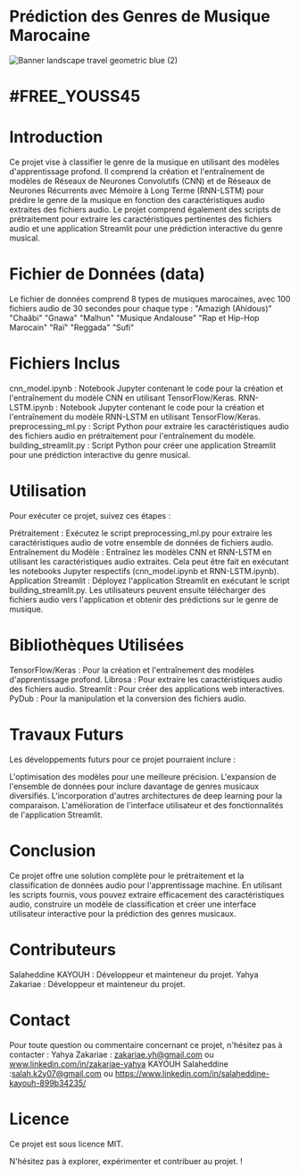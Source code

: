 # Prédiction des Genres de Musique Marocaine
![Banner landscape travel geometric blue (2)](https://github.com/zakariaeyahya/Classification-des-Genres-Musicaux/assets/155691167/da44433d-d07a-44e9-9ef0-9269dde4dbb0)
#  #FREE_YOUSS45
#  Introduction
Ce projet vise à classifier le genre de la musique en utilisant des modèles d'apprentissage profond. Il comprend la création et l'entraînement de modèles de Réseaux de Neurones Convolutifs (CNN) et de Réseaux de Neurones Récurrents avec Mémoire à Long Terme (RNN-LSTM) pour prédire le genre de la musique en fonction des caractéristiques audio extraites des fichiers audio. Le projet comprend également des scripts de prétraitement pour extraire les caractéristiques pertinentes des fichiers audio et une application Streamlit pour une prédiction interactive du genre musical.

# Fichier de Données (data)
Le fichier de données comprend 8 types de musiques marocaines, avec 100 fichiers audio de 30 secondes pour chaque type :
 "Amazigh (Ahidous)"
 "Chaâbi"
 "Gnawa"
 "Malhun"
 "Musique Andalouse"
 "Rap et Hip-Hop Marocain"
 "Raï"
 "Reggada"
 "Sufi" 
# Fichiers Inclus
 cnn_model.ipynb : Notebook Jupyter contenant le code pour la création et l'entraînement du modèle CNN en utilisant TensorFlow/Keras.
 RNN-LSTM.ipynb : Notebook Jupyter contenant le code pour la création et l'entraînement du modèle RNN-LSTM en utilisant TensorFlow/Keras.
 preprocessing_ml.py : Script Python pour extraire les caractéristiques audio des fichiers audio en prétraitement pour l'entraînement du modèle.
 building_streamlit.py : Script Python pour créer une application Streamlit pour une prédiction interactive du genre musical.
 
# Utilisation
Pour exécuter ce projet, suivez ces étapes :

 Prétraitement : Exécutez le script preprocessing_ml.py pour extraire les caractéristiques audio de votre ensemble de données de fichiers audio.
 Entraînement du Modèle : Entraînez les modèles CNN et RNN-LSTM en utilisant les caractéristiques audio extraites. Cela peut être fait en exécutant les notebooks Jupyter respectifs (cnn_model.ipynb et RNN-LSTM.ipynb).
 Application Streamlit : Déployez l'application Streamlit en exécutant le script building_streamlit.py. Les utilisateurs peuvent ensuite télécharger des fichiers audio vers l'application et obtenir des prédictions sur le genre de musique.
# Bibliothèques Utilisées
 TensorFlow/Keras : Pour la création et l'entraînement des modèles d'apprentissage profond.
 Librosa : Pour extraire les caractéristiques audio des fichiers audio.
 Streamlit : Pour créer des applications web interactives.
 PyDub : Pour la manipulation et la conversion des fichiers audio.

# Travaux Futurs
Les développements futurs pour ce projet pourraient inclure :

 L'optimisation des modèles pour une meilleure précision.
 L'expansion de l'ensemble de données pour inclure davantage de genres musicaux diversifiés.
 L'incorporation d'autres architectures de deep learning pour la comparaison.
 L'amélioration de l'interface utilisateur et des fonctionnalités de l'application Streamlit.

# Conclusion
Ce projet offre une solution complète pour le prétraitement et la classification de données audio pour l'apprentissage machine. En utilisant les scripts fournis, vous pouvez extraire efficacement des caractéristiques audio, construire un modèle de classification et créer une interface utilisateur interactive pour la prédiction des genres musicaux.
# Contributeurs
 Salaheddine KAYOUH : Développeur et mainteneur du projet.
 Yahya Zakariae : Développeur et mainteneur du projet.
# Contact
Pour toute question ou commentaire concernant ce projet, n'hésitez pas à contacter :
 Yahya Zakariae : zakariae.yh@gmail.com ou www.linkedin.com/in/zakariae-yahya
 KAYOUH Salaheddine :salah.k2y07@gmail.com ou https://www.linkedin.com/in/salaheddine-kayouh-899b34235/

# Licence
Ce projet est sous licence MIT.

N'hésitez pas à explorer, expérimenter et contribuer au projet. !
